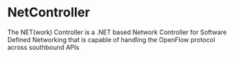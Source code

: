 # NetController
The NET(work) Controller is a .NET based Network Controller for Software Defined Networking that is capable of handling the OpenFlow protocol across southbound APIs
